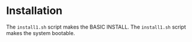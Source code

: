 # Installation

The ```install1.sh``` script makes the BASIC INSTALL.
The ```install1.sh``` script makes the system bootable.

